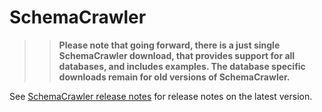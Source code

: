 # SchemaCrawler

>> **Please note that going forward, there is a just single SchemaCrawler download, that provides support for all databases, and includes examples. The database specific downloads remain for old versions of SchemaCrawler.**

See [SchemaCrawler release notes](http://schemacrawler.sourceforge.net/changes-report.html) for release notes on the latest version.
